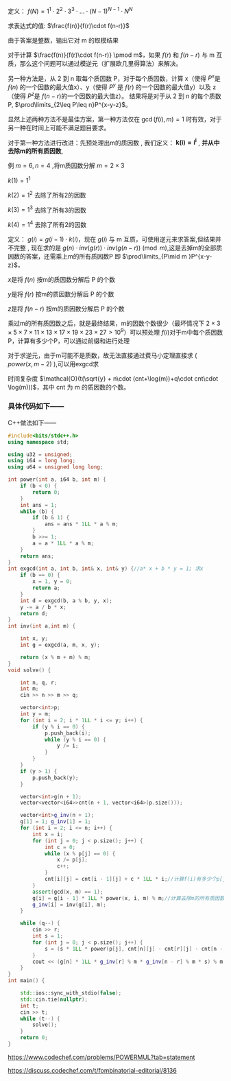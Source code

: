 定义： $f(N) = 1^1\cdot 2^2 \cdot 3^3\cdot ...\cdot (N − 1)^{N - 1}\cdot N^N$

求表达式的值: $\frac{f(n)}{f(r)\cdot f(n-r)}$

由于答案是整数，输出它对 m 的取模结果

对于计算 $\frac{f(n)}{f(r)\cdot f(n-r)} \pmod m$，如果 $f(r)$ 和 $f(n-r)$ 与 m 互质，那么这个问题可以通过模逆元（扩展欧几里得算法）来解决。

另一种方法是，从 2 到 n 取每个质因数 P，对于每个质因数，计算 x（使得 $P^x$是 $f(n)$ 的一个因数的最大值x）、y（使得 $P^y$ 是 $f(r)$ 的一个因数的最大值y）以及 z（使得 $P^z$是 $f(n-r)$的一个因数的最大值z）。
结果将是对于从 2 到 n 的每个质数 P, $\prod\limits_{2\leq P\leq n}P^{x-y-z}$。

显然上述两种方法不是最佳方案，第一种方法仅在 $\gcd(f(i),m) = 1$ 时有效，对于另一种在时间上可能不满足题目要求。

对于第一种方法进行改进：先预处理出m的质因数 , 我们定义： $\mathbf{k(i)=i^i}$ , **并从中去除m的所有质因数**,

例 $m=6 , n=4$ ,将m质因数分解 $m = 2\times 3$

$k(1)=1^1$

$k(2)=1^2$ 去除了所有2的因数

$k(3)=1^3$ 去除了所有3的因数

$k(4)=1^4$ 去除了所有2的因数

定义： $g(i)=g(i-1)\cdot k(i)$，现在 $g(i)$ 与 m 互质，可使用逆元来求答案,但结果并不完整 , 现在求的是 $g(n)\cdot inv(g(r))\cdot inv(g(n-r))\pmod m$,这是去掉m的全部质因数的答案，还需乘上m的所有质因数P
即 $\prod\limits_{P\mid m }P^{x-y-z}$， 

$x$是将 $f(n)$ 按m的质因数分解后 P 的个数

$y$是将 $f(r)$ 按m的质因数分解后 P 的个数

$z$是将 $f(n-r)$ 按m的质因数分解后 P 的个数

乘过m的所有质因数之后，就是最终结果，m的因数个数很少（最坏情况下 $2\times 3\times 5\times 7\times 11\times 13\times 17\times 19\times 23\times 27\gt 10^9$）可以预处理 $f(i)$对于m中每个质因数P，计算有多少个P，可以通过前缀和进行处理

对于求逆元，由于m可能不是质数，故无法直接通过费马小定理直接求 ( $power(x,m-2)$ ),可以用exgcd求

时间复杂度 $\mathcal{O}(t(\sqrt{y} + n\cdot (cnt+\log(m))+q\cdot cnt\cdot \log(m)))$，其中 cnt 为 m 的质因数的个数。

### 具体代码如下——

C++做法如下——

``` cpp []
#include<bits/stdc++.h>
using namespace std;

using u32 = unsigned;
using i64 = long long;
using u64 = unsigned long long;

int power(int a, i64 b, int m) {
    if (b < 0) {
        return 0;
    }
    int ans = 1;
    while (b) {
        if (b & 1) {
            ans = ans * 1LL * a % m;
        }
        b >>= 1;
        a = a * 1LL * a % m;
    }
    return ans;
}
int exgcd(int a, int b, int& x, int& y) {//a* x + b * y = 1; 求x
    if (b == 0) {
        x = 1, y = 0;
        return a;
    }
    int d = exgcd(b, a % b, y, x);
    y -= a / b * x;
    return d;
}
int inv(int a,int m) {

    int x, y;
    int g = exgcd(a, m, x, y);

    return (x % m + m) % m;
}
void solve() {

    int n, q, r;
    int m;
    cin >> n >> m >> q;

    vector<int>p;
    int y = m;
    for (int i = 2; i * 1LL * i <= y; i++) {
        if (y % i == 0) {
            p.push_back(i);
            while (y % i == 0) {
                y /= i;
            }
        }
    }
    if (y > 1) {
        p.push_back(y);
    }

    vector<int>g(n + 1);
    vector<vector<i64>>cnt(n + 1, vector<i64>(p.size()));

    vector<int>g_inv(n + 1);
    g[1] = 1; g_inv[1] = 1;
    for (int i = 2; i <= n; i++) {
        int x = i;
        for (int j = 0; j < p.size(); j++) {
            int c = 0;
            while (x % p[j] == 0) {
                x /= p[j];
                c++;
            }
            cnt[i][j] = cnt[i - 1][j] + c * 1LL * i;//计算f(i)有多少个p[j]，p[j]是m的质因数
        }
        assert(gcd(x, m) == 1);
        g[i] = g[i - 1] * 1LL * power(x, i, m) % m;//计算去除m的所有质因数后的i^i的值
        g_inv[i] = inv(g[i], m);
    }

    while (q--) {
        cin >> r;
        int s = 1;
        for (int j = 0; j < p.size(); j++) {
            s = (s * 1LL * power(p[j], cnt[n][j] - cnt[r][j] - cnt[n - r][j], m)) % m;
        }
        cout << (g[n] * 1LL * g_inv[r] % m * g_inv[n - r] % m * s) % m << "\n";
    }
}
int main() {

    std::ios::sync_with_stdio(false);
    std::cin.tie(nullptr);
    int t;
    cin >> t;
    while (t--) {
        solve();
    }
    return 0;
}
```
https://www.codechef.com/problems/POWERMUL?tab=statement

https://discuss.codechef.com/t/fombinatorial-editorial/8136
